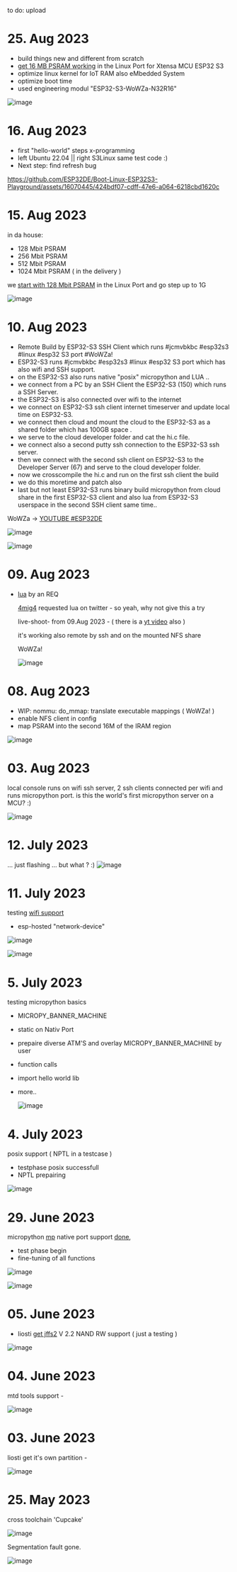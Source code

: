 to do: upload

# 25. Aug 2023

- build things new and different from scratch
- [get 16 MB PSRAM working](https://twitter.com/eMbeddedHome/status/1695136051956687323) in the Linux Port for Xtensa MCU ESP32 S3
- optimize linux kernel for IoT RAM also eMbedded System
- optimize boot time
- used engineering modul "ESP32-S3-WoWZa-N32R16"

![image](https://github.com/ESP32DE/Boot-Linux-ESP32S3-Playground/assets/16070445/81c834e2-9802-464c-9d09-d8951ff13195)


# 16. Aug 2023
- first "hello-world" steps x-programming
- left Ubuntu 22.04 || right  S3Linux  same test code :)
- Next step: find refresh bug

https://github.com/ESP32DE/Boot-Linux-ESP32S3-Playground/assets/16070445/424bdf07-cdff-47e6-a064-6218cbd1620c

# 15. Aug 2023

in da house:
- 128  Mbit PSRAM
- 256  Mbit PSRAM
- 512  Mbit PSRAM
- 1024 Mbit PSRAM ( in the delivery ) 

we [start with 128 Mbit PSRAM](https://twitter.com/eMbeddedHome/status/1691314140227223552) in the Linux Port and go step up to 1G  

![image](https://github.com/ESP32DE/Boot-Linux-ESP32S3-Playground/assets/16070445/76dd6b6b-af96-463d-9a26-e02865743e28)


# 10. Aug 2023
- Remote Build by ESP32-S3 SSH Client which runs #jcmvbkbc #esp32s3 #linux #esp32 S3 port #WoWZa!
- ESP32-S3 runs #jcmvbkbc #esp32s3 #linux #esp32 S3 port which has also wifi and SSH support.
- on the ESP32-S3 also runs native "posix" micropython and LUA ..
- we connect from a PC by an SSH Client the ESP32-S3 (150) which runs a SSH Server.
- the ESP32-S3 is also connected over wifi to the internet
- we connect on ESP32-S3 ssh client internet timeserver and update local time on ESP32-S3.
- we connect then cloud and mount the cloud to the ESP32-S3 as a shared folder which has  100GB space .
- we serve to the cloud developer folder and cat the hi.c file.
- we connect also a second putty ssh connection to the ESP32-S3 ssh server.
- then we connect with the second ssh client on ESP32-S3 to the Developer Server (67) and serve to the cloud developer folder.
- now we crosscompile the hi.c and run on the first ssh client the build
- we do this moretime and patch also
- last but not least ESP32-S3 runs binary build micropython from cloud share in the first ESP32-S3 client and also lua from ESP32-S3 userspace  in the second SSH client same time..

WoWZa -> [YOUTUBE #ESP32DE](https://www.youtube.com/watch?v=bnFbuTDlGMY) 

![image](https://github.com/ESP32DE/Boot-Linux-ESP32S3-Playground/assets/16070445/8a20fe8c-860b-4ec5-9a59-405ab67e93e7)

![image](https://github.com/ESP32DE/Boot-Linux-ESP32S3-Playground/assets/16070445/d2a68e8f-a6c0-4fd5-b508-f48a832b02ab)



 

# 09. Aug 2023
  
  - [lua](https://github.com/ESP32DE/Boot-Linux-ESP32S3-Playground/blob/main/request/lua.md) by an REQ
    
    [4mig4](https://twitter.com/4mig4/status/1689283566637572096) requested lua on twitter - so yeah, why not give this a try
    
    live-shoot- from 09.Aug 2023 - ( there is a [yt video](https://youtu.be/m8AyipBql_o) also )

    it's working also remote by ssh and on the mounted NFS share

    WoWZa! 

    ![image](https://github.com/ESP32DE/Boot-Linux-ESP32S3-Playground/assets/16070445/d5dc3c6b-131e-4eef-951c-5669962b4930)



# 08. Aug 2023
 
 - WIP: nommu: do_mmap: translate executable mappings  ( WoWZa! ) 
 - enable NFS client in config
 - map PSRAM into the second 16M of the IRAM region

![image](https://github.com/ESP32DE/Boot-Linux-ESP32S3-Playground/assets/16070445/ee1964e5-19ca-40d9-a54e-eb4ecf27e1ab)


# 03. Aug 2023

local console runs on wifi ssh server, 2 ssh clients connected per wifi and runs micropython port. is this the world's first micropython server on a MCU? :) 

![image](https://github.com/ESP32DE/Boot-Linux-ESP32S3-Playground/assets/16070445/0b46643b-b6d9-4e3b-ba5f-c57ded59c1b6)


# 12. July 2023

... just flashing ... but what ? :)
![image](https://github.com/ESP32DE/Boot-Linux-ESP32S3-Playground/assets/16070445/6c531a1b-722d-4e46-bc91-e6be6186fa02)



# 11. July 2023

testing [wifi support](https://github.com/ESP32DE/Boot-Linux-ESP32S3-Playground/blob/main/cheat%20sheets/idx.md#wifi-on-s3-linux---your-wireless-connect)
 - esp-hosted "network-device"

![image](https://github.com/ESP32DE/Boot-Linux-ESP32S3-Playground/assets/16070445/ee862f09-368e-4b19-a306-56b1a261f42c)

![image](https://github.com/ESP32DE/Boot-Linux-ESP32S3-Playground/assets/16070445/5a4d5807-d0e3-4cc2-a2a4-283cffe1550a)



# 5. July 2023

testing micropython basics
 - MICROPY_BANNER_MACHINE
  - static on Nativ Port
  - prepaire diverse ATM'S and overlay MICROPY_BANNER_MACHINE by user   
 - function calls
 - import hello world lib
 - more..

   ![image](https://github.com/ESP32DE/Boot-Linux-ESP32S3-Playground/assets/16070445/8e60e345-2c17-4f46-bccb-5e01d3946f08)



# 4. July 2023

posix support ( NPTL in a testcase ) 
 - testphase posix successfull
 - NPTL prepairing

![image](https://github.com/ESP32DE/Boot-Linux-ESP32S3-Playground/assets/16070445/afd7af6f-0c06-42ba-a53e-08e4e184d5ab)



# 29. June 2023

micropython [mp](https://github.com/micropython/micropython) native port support [done](https://twitter.com/eMbeddedHome/status/1674402559400845312), 
 - test phase begin
 - fine-tuning of all functions

![image](https://github.com/ESP32DE/Boot-Linux-ESP32S3-Playground/assets/16070445/9634c358-5a23-46df-bb42-096ed8f8e90b)

![image](https://github.com/ESP32DE/Boot-Linux-ESP32S3-Playground/assets/16070445/6011d036-86c9-4bfb-811f-ed87ae808aba)



# 05. June 2023

- liosti [get jffs2](https://twitter.com/eMbeddedHome/status/1665575763247001602) V 2.2 NAND RW support ( just a testing )

![image](https://github.com/ESP32DE/Boot-Linux-ESP32S3-Playground/assets/16070445/35c3c8ff-4e8e-429c-9552-3e8b8013762c)


# 04. June 2023
mtd tools support -

![image](https://github.com/ESP32DE/Boot-Linux-ESP32S3-Playground/assets/16070445/847e8768-57ef-48ae-acf6-928402b41be8)



# 03. June 2023
liosti get it's own partition -

![image](https://github.com/ESP32DE/Boot-Linux-ESP32S3-Playground/assets/16070445/304fb8a4-de13-4fa6-a811-30fc3522f310)





# 25. May 2023
cross toolchain 'Cupcake' 

![image](https://github.com/ESP32DE/Boot-Linux-ESP32S3-Playground/assets/16070445/51512e68-3dac-40b3-aeff-20a5d75b2c0d)


Segmentation fault gone.

![image](https://github.com/ESP32DE/Boot-Linux-ESP32S3-Playground/assets/16070445/33cc1d28-1e2a-4c9f-a5be-db0c2ae71fa6)
